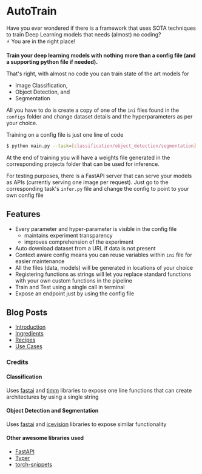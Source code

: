 # AutoTrain

Have you ever wondered if there is a framework that uses SOTA techniques to train Deep Learning models that needs (almost) no coding?  
⚡️ You are in the right place! 

**Train your deep learning models with nothing more than a config file (and a supporting python file if needed).**

That's right, with almost no code you can train state of the art models for 
* Image Classification,
* Object Detection, and
* Segmentation

All you have to do is create a copy of one of the `ini` files found in the `configs` folder and change dataset details and the hyperparameters as per your choice. 

Training on a config file is just one line of code

```bash
$ python main.py --task=[classification/object_detection/segmentation] --config=[configs/*.ini]
```

At the end of training you will have a weights file generated in the corresponding projects folder that can be used for inference.

For testing purposes, there is a FastAPI server that can serve your models as APIs (currently serving one image per request). Just go to the corresponding task's `infer.py` file and change the config to point to your own config file

## Features
* Every parameter and hyper-parameter is visible in the config file
  * maintains experiment transparency
  * improves comprehension of the experiment
* Auto download dataset from a URL if data is not present
* Context aware config means you can reuse variables within `ini` file for easier maintenance
* All the files (data, models) will be generated in locations of your choice
* Registering functions as strings will let you replace standard functions with your own custom functions in the pipeline
* Train and Test using a single call in terminal
* Expose an endpoint just by using the config file

## Blog Posts
* [Introduction](https://sizhky.github.io/posts/2021/10/auto-train.html)
* [Ingredients](https://sizhky.github.io/posts/2021/10/auto-train-config.html)
* [Recipes](https://sizhky.github.io/posts/2021/10/auto-train-boiler-plate.html)
* [Use Cases](https://sizhky.github.io/posts/2021/10/auto-train-use-cases.html)

### Credits

#### Classification
Uses [fastai](https://github.com/fastai/fastai) and [timm](https://github.com/rwightman/pytorch-image-models) libraries to expose one line functions that can create architectures by using a single string

#### Object Detection and Segmentation
Uses [fastai](https://github.com/fastai/fastai) and [icevision](https://github.com/airctic/icevision) libraries to expose similar functionality

#### Other awesome libraries used
* [FastAPI](https://github.com/tiangolo/FastAPI)  
* [Typer](https://github.com/tiangolo/Typer)  
* [torch-snippets](https://github.com/sizhky/torch_snippets)  
